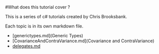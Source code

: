 #What does this tutorial cover ?

This is a series of c# tutorials created by Chris Brooksbank.

Each topic is in its own markdown file.

* [generictypes.md](Generic Types)
* [CovarianceAndContraVariance.md](Covariance and ContraVariance)
* [delegates.md](Delegates)

